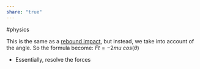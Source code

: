```yaml
---
share: "true"
---
```

#physics 

This is the same as a [rebound impact](Rebound%20impact), but instead, we take into account of the angle. So the formula become: $Ft = -2mu\text{ } cos(\theta)$
- Essentially, resolve the forces
